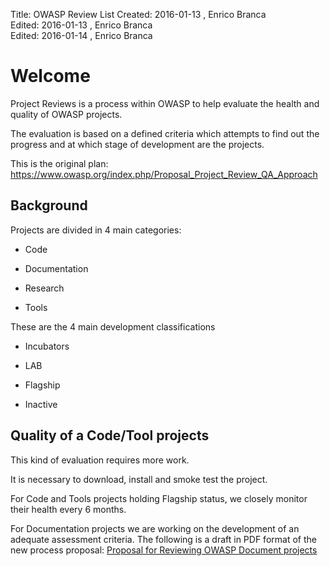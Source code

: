 Title:     OWASP Review List
Created:   2016-01-13 , Enrico Branca  
Edited:    2016-01-13 , Enrico Branca  
Edited:    2016-01-14 , Enrico Branca  


[//]: # (BE SURE THERE ARE NO EMPTY LINES BEFORE 'Title')  
[//]: # (end each line of the metadata with TWO spaces before the newline)  
[//]: # (insert TWO blank lines after the metadata)  
[//]: # (<ADD YOUR TEXT STARTING FROM HERE>)  



# Welcome

Project Reviews is a process within OWASP to help evaluate the health and quality of OWASP projects.

The evaluation is based on a defined criteria which attempts to find out the progress and at which stage of development are the projects.

This is the original plan:
<https://www.owasp.org/index.php/Proposal_Project_Review_QA_Approach>

## Background
Projects are divided in 4 main categories:

* Code

* Documentation

* Research

* Tools

These are the 4 main development classifications

* Incubators

* LAB

* Flagship

* Inactive

## Quality of a Code/Tool projects

This kind of evaluation requires more work.

It is necessary to download, install and smoke test the project.

For Code and Tools projects holding Flagship status, we closely monitor their health every 6 months.

For Documentation projects we are working on the development of an adequate assessment criteria.
The following is a draft in PDF format of the new process proposal:
[Proposal for Reviewing OWASP Document projects](https://www.owasp.org/index.php/File:Qualitative_and_Quantitative_Content_Audit.pdf)



[//]: # (<STOP HERE - do not write anything after this point !!! >)
